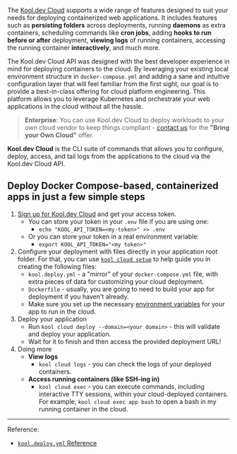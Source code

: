 The [Kool.dev Cloud](https://kool.dev/cloud) supports a wide range of features designed to suit your needs for deploying containerized web applications. It includes features such as **persisting folders** across deployments, running **daemons** as extra containers, scheduling commands like **cron jobs**, adding **hooks to run before or after** deployment, **viewing logs** of running containers, accessing the running container **interactively**, and much more.

The Kool.dev Cloud API was designed with the best developer experience in mind for deploying containers to the cloud. By leveraging your existing local environment structure in `docker-compose.yml` and adding a sane and intuitive configuration layer that will feel familiar from the first sight, our goal is to provide a best-in-class offering for cloud platform engineering. This platform allows you to leverage Kubernetes and orchestrate your web applications in the cloud without all the hassle.

> **Enterprise**: You can use Kool.dev Cloud to deploy workloads to your own cloud vendor to keep things compliant - [contact us](mailto:contact@kool.dev) for the **"Bring your Own Cloud"** offer.

**Kool.dev Cloud** is the CLI suite of commands that allows you to configure, deploy, access, and tail logs from the applications to the cloud via the Kool.dev Cloud API.

## Deploy Docker Compose-based, containerized apps in just a few simple steps

1. [Sign up for Kool.dev Cloud](https://kool.dev/register) and get your access token.
	- You can store your token in your `.env` file if you are using one:
		- `echo "KOOL_API_TOKEN=<my-token>" >> .env`
	- Or you can store your token in a real environment variable:
		- `export KOOL_API_TOKEN="<my token>"`
1. Configure your deployment with files directly in your application root folder. For that, you can use [`kool cloud setup`](/docs/commands-reference/kool-cloud-setup) to help guide you in creating the following files:
	- `kool.deploy.yml` - a "mirror" of your `docker-compose.yml` file, with extra pieces of data for customizing your cloud deployment.
	- `Dockerfile` - usually, you are going to need to build your app for deployment if you haven't already.
	- Make sure you set up the necessary [environment variables](/docs/kool-cloud/environment-variables) for your app to run in the cloud.
1. Deploy your application
	- Run `kool cloud deploy --domain=<your domain>` - this will validate and deploy your application.
	- Wait for it to finish and then access the provided deployment URL!
1. Doing more
	- **View logs**
		- `kool cloud logs` - you can check the logs of your deployed containers.
	- **Access running containers (like SSH-ing in)**
		- `kool cloud exec` - you can execute commands, including interactive TTY sessions, within your cloud-deployed containers. For example, `kool cloud exec app bash` to open a bash in my running container in the cloud.

---

Reference:

- [`kool.deploy.yml` Reference](/docs/kool-cloud/kool.deploy.yml-reference)
